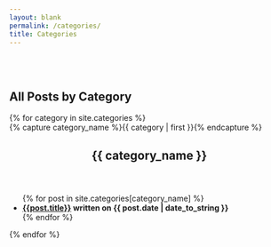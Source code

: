 ```yaml
---
layout: blank
permalink: /categories/
title: Categories
---
```


<section>
<div id="archives">
    <br> <br>
<h1>All Posts by Category</h1>
{% for category in site.categories %}
  <div class="6u 12u$(small)">
    {% capture category_name %}{{ category | first }}{% endcapture %}
    <div id="#{{ category_name | slugize }}"></div>
    <p></p>
          <header class="major">
        <h2 class="category-head">{{ category_name }}</h2>
    </header>    
    <a name="{{ category_name | slugize }}"></a>
      <ul class="alt">
        {% for post in site.categories[category_name] %}
        <li><article class="archive-item">
          <b><a class="post-link" href="{{ site.baseurl }}{{ post.url }}">{{post.title}}</a> written on {{ post.date | date_to_string }}</b> 
        </article></li>
    {% endfor %}
      </ul>
  </div>
{% endfor %}
</div>
</section>